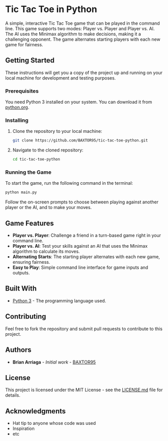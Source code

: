 # Tic Tac Toe in Python

A simple, interactive Tic Tac Toe game that can be played in the command line. This game supports two modes: Player vs. Player and Player vs. AI. The AI uses the Minimax algorithm to make decisions, making it a challenging opponent. The game alternates starting players with each new game for fairness.

## Getting Started

These instructions will get you a copy of the project up and running on your local machine for development and testing purposes.

### Prerequisites

You need Python 3 installed on your system. You can download it from [python.org](https://www.python.org/downloads/).

### Installing

1. Clone the repository to your local machine:

   ```sh
   git clone https://github.com/BAXTOR95/tic-tac-toe-python.git
   ```

1. Navigate to the cloned repository:

   ```sh
   cd tic-tac-toe-python
   ```

### Running the Game

To start the game, run the following command in the terminal:

```sh
python main.py
```

Follow the on-screen prompts to choose between playing against another player or the AI, and to make your moves.

## Game Features

- **Player vs. Player**: Challenge a friend in a turn-based game right in your command line.
- **Player vs. AI**: Test your skills against an AI that uses the Minimax algorithm to calculate its moves.
- **Alternating Starts**: The starting player alternates with each new game, ensuring fairness.
- **Easy to Play**: Simple command line interface for game inputs and outputs.

## Built With

- [Python 3](https://www.python.org/) - The programming language used.

## Contributing

Feel free to fork the repository and submit pull requests to contribute to this project.

## Authors

- **Brian Arriaga** - _Initial work_ - [BAXTOR95](https://github.com/BAXTOR95)

## License

This project is licensed under the MIT License - see the [LICENSE.md](LICENSE.md) file for details.

## Acknowledgments

- Hat tip to anyone whose code was used
- Inspiration
- etc
